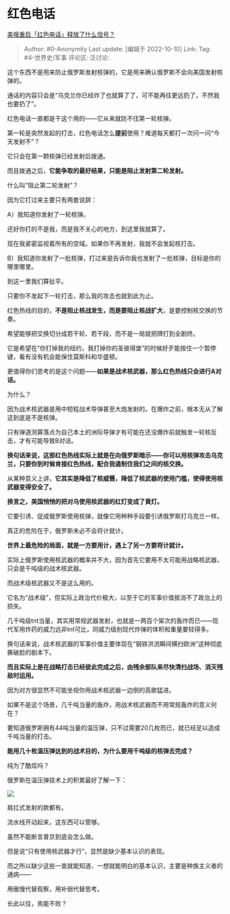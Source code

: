 # 红色电话
[美俄重启「红色电话」释放了什么信号？](https://www.zhihu.com/question/557890524/answer/2708653595)

> Author: #0-Anonymity
> Last update: [编辑于 2022-10-10]
> Link:
> Tag: #4-世界史/军事
> 评论区:
> 泛讨论:

这个东西不是用来防止俄罗斯发射核弹的，它是用来确认俄罗斯不会向美国发射核弹的。

通话的内容只会是“乌克兰你已经炸了也就算了了，可不能再往更远扔了，不然我也要扔了”。

红色电话一直都是干这个用的——它从来就防不住第一轮核弹。

第一轮是突然发起的打击，红色电话怎么**提前**使用？难道每天都打一次问一问“今天发射不”？

它只会在第一颗核弹已经发射后拨通。

而且拨通之后，**它能争取的最好结果，只能是阻止发射第二轮发射。**

什么叫“阻止第二轮发射”？

因为它打过来主要只有两套说辞：

A）我知道你发射了一轮核弹。

还好你打的不是我，而是我不关心的地方，到这里我就算了。

现在我紧密监视着所有的空域。如果你不再发射，我就不会发起核打击。

B）我知道你发射了一批核弹，打过来是告诉你我也发射了一批核弹，目标是你的哪里哪里。

到这一里我们算扯平。

只要你不发起下一轮打击，那么我的攻击也就到此为止。

红色热线的目的，**不是阻止核战发生，而是要阻止核战扩大**，是要控制核交换的节奏。

希望能够把交换切分成若干轮、若干段，而不是一局就把牌打到全剧终。

它是希望在“你打掉我的纽约，我打掉你的圣彼得堡”的时候好歹能按住一个暂停键，看有没有机会能保住莫斯科和华盛顿。

更值得你们思考的是这个问题——**如果是战术核武器，那么红色热线只会进行A对话。**

为什么？

因为战术核武器是用中短程战术导弹甚至大炮发射的。在爆炸之前，根本无从了解这到底是不是核弹。

只有弹道测算落点为自己本土的洲际导弹才有可能在还没爆炸前就触发一轮核反击，才有可能导致B对话。

**换句话来说，这部红色热线实际上就是在向俄罗斯暗示——你可以用核弹攻击乌克兰，只要你到时候肯接红色热线，配合我遏制住我们之间的核交换。**

从某种意义上讲，**它其实是降低了核威慑，降低了核武器的使用门槛，使得使用核武器变得安全了。**

**换言之，美国悄悄的把对乌使用核武器的红灯变成了黄灯。**

它要引诱、促成俄罗斯使用核弹，就像它用种种手段要引诱俄罗斯打乌克兰一样。

真正的危险在于，俄罗斯未必不会将计就计。

**世界上最危险的局面，就是一方要用计，遇上了另一方要将计就计。**

实际上俄罗斯使用核武器的概率并不大，因为首先它要用不太可能用战略核武器，只会是千吨级的战术核武器。

而战术级核武器又不是这么用的。

它名为“战术级”，但实际上政治代价极大，以至于它的军事价值抵消不了政治上的损失。

几千吨级tnt当量，其实用常规武器发射，也就是一两百个架次的轰炸而已——现代军用炸药的威力远非tnt可比，同威力级别现代炸弹的体积和重量要轻得多。

换句话来说，战术核武器的军事价值主要体现在“钢铁洪流瞬间横扫欧洲”这种彻底撕破脸的剧本下。

**而且实际上是在战略打击已经彼此完成之后，由残余部队来尽快清扫战场、消灭残敌时运用。**

因为对方很显然不可能坐视你用战术核武器一边倒的高歌猛进。

如果不是这个场景，几千吨当量的轰炸，用战术核武器而不用常规轰炸的意义何在？

要知道俄罗斯拥有44吨当量的温压弹，只不过需要20几枚而已，就已经足以造成千吨当量的打击。

**能用几十枚温压弹达到的战术目的，为什么要用千吨级的核弹去完成？**

纯为了酷炫吗？

俄罗斯在温压弹技术上的积累最好了解一下：

![](https://pic3.zhimg.com/50/v2-a89448fd4a11230dff93f28ecdbb0bef_720w.jpg?source=1940ef5c)

肩扛式发射的款都有。

流水线开动起来，这东西可以管够。

虽然不能断言普京到底会怎么做。

但是说“只有使用核武器才行”，显然是缺少基本认识的表现。

而之所以缺少这些一查就能知道、一想就能明白的基本认识，主要是种族主义者的通病——

用傲慢代替观察，用补弱代替思考。

长此以往，焉能不败？
